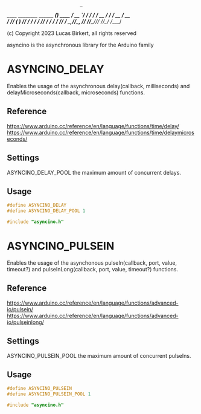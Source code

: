                                _
  ____ ________  ______  _____(_)___  ____
 / __ `/ ___/ / / / __ \/ ___/ / __ \/ __ \
/ /_/ (__  ) /_/ / / / / /__/ / / / / /_/ /
\__,_/____/\__, /_/ /_/\___/_/_/ /_/\____/
          /____/

(c) Copyright 2023 Lucas Birkert, all rights reserved

asyncino is the asynchronous library for the Arduino family

# ASYNCINO_DELAY
Enables the usage of the asynchronous delay(callback, milliseconds) and
delayMicroseconds(callback, microseconds) functions.

## Reference
https://www.arduino.cc/reference/en/language/functions/time/delay/
https://www.arduino.cc/reference/en/language/functions/time/delaymicroseconds/

## Settings
ASYNCINO_DELAY_POOL the maximum amount of concurrent delays.

## Usage
```ino
#define ASYNCINO_DELAY
#define ASYNCINO_DELAY_POOL 1

#include "asyncino.h"
```

# ASYNCINO_PULSEIN
Enables the usage of the asynchonous pulseIn(callback, port, value, timeout?) and
pulseInLong(callback, port, value, timeout?) functions.

## Reference
https://www.arduino.cc/reference/en/language/functions/advanced-io/pulsein/
https://www.arduino.cc/reference/en/language/functions/advanced-io/pulseinlong/

## Settings
ASYNCINO_PULSEIN_POOL the maximum amount of concurrent pulseIns.

## Usage
```ino
#define ASYNCINO_PULSEIN
#define ASYNCINO_PULSEIN_POOL 1

#include "asyncino.h"
```

